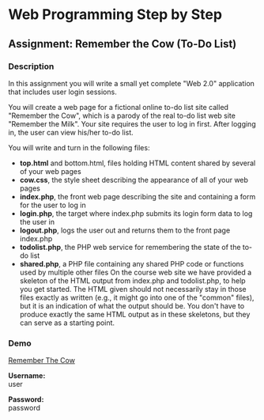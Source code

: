 # Web Programming Step by Step
## Assignment: Remember the Cow (To-Do List)
### Description
In this assignment you will write a small yet complete "Web 2.0" application that includes user login sessions.

You will create a web page for a fictional online to-do list site called "Remember the Cow", which is a parody of the real to-do list web site "Remember the Milk". Your site requires the user to log in first. After logging in, the user can view his/her to-do list.

You will write and turn in the following files:


* **top.html** and bottom.html, files holding HTML content shared by several of your web pages
* **cow.css**, the style sheet describing the appearance of all of your web pages
* **index.php**, the front web page describing the site and containing a form for the user to log in
* **login.php**, the target where index.php submits its login form data to log the user in
* **logout.php**, logs the user out and returns them to the front page index.php
* **todolist.php**, the PHP web service for remembering the state of the to-do list
* **shared.php**, a PHP file containing any shared PHP code or functions used by multiple other files
On the course web site we have provided a skeleton of the HTML output from index.php and todolist.php, to help you get started. The HTML given should not necessarily stay in those files exactly as written (e.g., it might go into one of the "common" files), but it is an indication of what the output should be. You don't have to produce exactly the same HTML output as in these skeletons, but they can serve as a starting point.

### Demo
[Remember The Cow](http://pablo.x10.bz/rememberthecow/ "Remember The Cow")  

**Username:**  
user

**Password:**  
password
